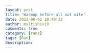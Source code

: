 ```yaml
---
layout: post
title: 'Warmup before all out mile'
date: 2022-06-02 18:49:32
author: multishiv19
comments: true
category: [runs]
tags: [Run]
description: 
---
```


<div width='100%' class='strava-embed-placeholder' data-embed-type='activity' data-embed-id='7241249337'></div>
<script src='https://strava-embeds.com/embed.js'></script>
